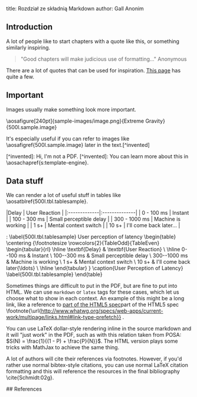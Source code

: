 title: Rozdział ze składnią Markdown
author: Gall Anonim

## Introduction

A lot of people like to start chapters with a quote like this, or something
similarly inspiring.

> "Good chapters will make judicious use of formatting..."
> Anonymous

There are a lot of quotes that can be used for inspiration. [This
page](http://www.brainyquote.com/quotes/keywords/computer_science.html) has
quite a few.

## Important

Images usually make something look more important.

\aosafigure[240pt]{sample-images/image.png}{Extreme Gravity}{500l.sample.image}

It's especially useful if you can refer to images like \aosafigref{500l.sample.image} later in the text.[^invented]

<markdown>
[^invented]: Hi, I'm not a PDF.
</markdown>
<latex>
[^invented]: You can learn more about this in \aosachapref{s:template-engine}.
</latex>


## Data stuff

We can render a lot of useful stuff in tables like \aosatblref{500l.tbl.tablesample}.

<markdown>
|Delay         | User Reaction |
|:-------------|:--------------|
| 0 - 100 ms    |  Instant |
| 100 - 300 ms  |  Small perceptible delay |
| 300 - 1000 ms |  Machine is working |
| 1 s+          |  Mental context switch |
| 10 s+         |  I'll come back later... |

: \label{500l.tbl.tablesample} User perception of latency
</markdown>
<latex>
\begin{table}
\centering
{\footnotesize
\rowcolors{2}{TableOdd}{TableEven}
\begin{tabular}{rl}
\hline
\textbf{Delay}
& \textbf{User Reaction}
\\
\hline
0--100 ms
& Instant
\\
100--300 ms
& Small perceptible delay
\\
300--1000 ms
& Machine is working
\\
1 s+
& Mental context switch
\\
10 s+
& I'll come back later{\ldots}
\\
\hline
\end{tabular}
}
\caption{User Perception of Latency}
\label{500l.tbl.tablesample}
\end{table}
</latex>

Sometimes things are difficult to put in the PDF, but are fine to put into HTML. We can use `markdown` or `latex` tags for these cases, which let us choose what to show in each context. An example of this might be a long link, like a reference to <markdown>[part of the HTML5 spec](http://www.whatwg.org/specs/web-apps/current-work/multipage/links.html#link-type-prefetch)</markdown><latex>part of the HTML5 spec \footnote{\url{http://www.whatwg.org/specs/web-apps/current-work/multipage/links.html#link-type-prefetch}} </latex>.

You can use LaTeX dollar-style rendering inline in the source markdown and it will "just work" in the PDF, such as with this relation taken from POSA: $S(N) = \frac{1}{(1 - P) + \frac{P}{N}}$. The HTML version plays some tricks with MathJax to achieve the same thing. 

A lot of authors will cite their references via footnotes. However, if you'd rather use normal bibtex-style citations, you can use normal LaTeX citation formatting and this will reference the resources in the final bibliography \cite{Schmidt:02g}.

<markdown>
## References

</markdown>

